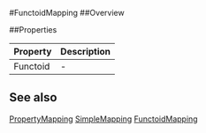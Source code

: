 #FunctoidMapping
##Overview



##Properties
<table class="table table-condensed table-bordered">
    <thead>
<tr>
<th>Property</th>
<th>Description</th>
</tr>
</thead>
<tbody>
<tr><td>Functoid</td><td> - </td></tr>
</tbody></table>



## See also

[PropertyMapping](PropertyMapping.html)
[SimpleMapping](SimpleMapping.html)
[FunctoidMapping](FunctoidMapping.html)
